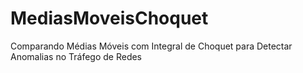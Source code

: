 # MediasMoveisChoquet
Comparando Médias Móveis com Integral de Choquet para Detectar Anomalias no Tráfego de Redes
